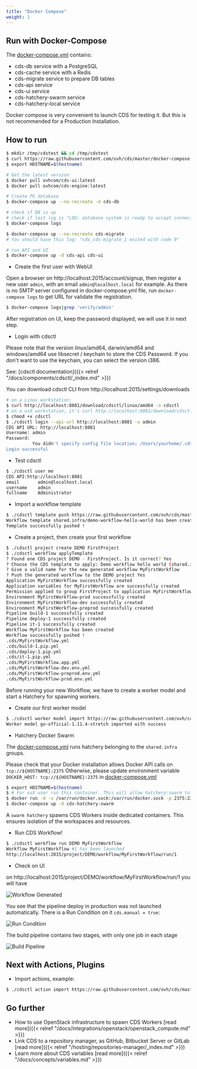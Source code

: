 ```yaml
---
title: "Docker Compose"
weight: 1
---
```


## Run with Docker-Compose

The [docker-compose.yml](https://github.com/ovh/cds/blob/master/docker-compose.yml) contains:

- cds-db service with a PostgreSQL
- cds-cache service with a Redis
- cds-migrate service to prepare DB tables
- cds-api service
- cds-ui service
- cds-hatchery-swarm service
- cds-hatchery-local service

Docker compose is very convenient to launch CDS for testing it. But this is not recommended for a Production Installation.

## How to run

```bash
$ mkdir /tmp/cdstest && cd /tmp/cdstest
$ curl https://raw.githubusercontent.com/ovh/cds/master/docker-compose.yml -o docker-compose.yml
$ export HOSTNAME=$(hostname)

# Get the latest version
$ docker pull ovhcom/cds-ui:latest
$ docker pull ovhcom/cds-engine:latest

# Create PG database
$ docker-compose up --no-recreate -d cds-db

# check if DB is up
# check if last log is "LOG: database system is ready to accept connections"
$ docker-compose logs

$ docker-compose up --no-recreate cds-migrate
# You should have this log: "cds_cds-migrate_1 exited with code 0"

# run API and UI
$ docker-compose up -d cds-api cds-ui
```

- Create the first user with WebUI

Open a browser on http://localhost:2015/account/signup, then register a new user `admin`,
with an email `admin@localhost.local` for example.
As there is no SMTP server configured in docker-compose.yml file,
run `docker-compose logs` to get URL for validate the registration.

```bash
$ docker-compose logs|grep 'verify/admin'
```

After registration on UI, keep the password displayed, we will use it in next step.

- Login with cdsctl

Please note that the version linux/amd64, darwin/amd64 and windows/amd64 use libsecret / keychain to store the CDS Password.
If you don't want to use the keychain, you can select the version i386.

See: [cdsctl documentation]({{< relref "/docs/components/cdsctl/_index.md" >}})

You can download cdsctl CLI from http://localhost:2015/settings/downloads
```bash
# on a Linux workstation:
$ curl http://localhost:8081/download/cdsctl/linux/amd64 -o cdsctl
# on a osX workstation, it's curl http://localhost:8081/download/cdsctl/darwin/amd64 -o cdsctl
$ chmod +x cdsctl
$ ./cdsctl login --api-url http://localhost:8081 -u admin
CDS API URL: http://localhost:8081
Username: admin
Password:
          You didn't specify config file location; /Users/yourhome/.cdsrc will be used.
Login successful
```

- Test cdsctl

```bash
$ ./cdsctl user me
CDS API:http://localhost:8081
email       admin@localhost.local
username    admin
fullname    Administrator
```

- Import a workflow template

```bash
$ ./cdsctl template push https://raw.githubusercontent.com/ovh/cds/master/contrib/workflow-templates/demo-workflow-hello-world/demo-workflow-hello-world.yml
Workflow template shared.infra/demo-workflow-hello-world has been created
Template successfully pushed !
```

- Create a project, then create your first workflow

```bash
$ ./cdsctl project create DEMO FirstProject
$ ./cdsctl workflow applyTemplate
? Found one CDS project DEMO - FirstProject. Is it correct? Yes
? Choose the CDS template to apply: Demo workflow hello world (shared.infra/demo-workflow-hello-world)
? Give a valid name for the new generated workflow MyFirstWorkflow
? Push the generated workflow to the DEMO project Yes
Application MyFirstWorkflow successfully created
Application variables for MyFirstWorkflow are successfully created
Permission applied to group FirstProject to application MyFirstWorkflow
Environment MyFirstWorkflow-prod successfully created
Environment MyFirstWorkflow-dev successfully created
Environment MyFirstWorkflow-preprod successfully created
Pipeline build-1 successfully created
Pipeline deploy-1 successfully created
Pipeline it-1 successfully created
Workflow MyFirstWorkflow has been created
Workflow successfully pushed !
.cds/MyFirstWorkflow.yml
.cds/build-1.pip.yml
.cds/deploy-1.pip.yml
.cds/it-1.pip.yml
.cds/MyFirstWorkflow.app.yml
.cds/MyFirstWorkflow-dev.env.yml
.cds/MyFirstWorkflow-preprod.env.yml
.cds/MyFirstWorkflow-prod.env.yml
```

Before running your new Workflow, we have to create a worker model and start a Hatchery for spawning workers.

- Create our first worker model

```bash
$ ./cdsctl worker model import https://raw.githubusercontent.com/ovh/cds/master/contrib/worker-models/go-official-1.11.4-stretch.yml
Worker model go-official-1.11.4-stretch imported with success
```

- Hatchery Docker Swarm

The [docker-compose.yml](https://github.com/ovh/cds/blob/master/docker-compose.yml) runs hatchery belonging to the `shared.infra` groups.

Please check that your Docker installation allows Docker API calls on `tcp://${HOSTNAME}:2375`
Otherwise, please update environment variable `DOCKER_HOST: tcp://${HOSTNAME}:2375` in
[docker-compose.yml](https://github.com/ovh/cds/blob/master/docker-compose.yml)

```bash
$ export HOSTNAME=$(hostname)
$ # For osX user run this container. This will allow hatchery:swarm to communicate with your docker daemon
$ docker run -d -v /var/run/docker.sock:/var/run/docker.sock -p 2375:2375 bobrik/socat TCP4-LISTEN:2375,fork,reuseaddr UNIX-CONNECT:/var/run/docker.sock
$ docker-compose up -d cds-hatchery-swarm
```

A `swarm hatchery` spawns CDS Workers inside dedicated containers.
This ensures isolation of the workspaces and resources.

- Run CDS Workflow!

```bash
$ ./cdsctl workflow run DEMO MyFirstWorkflow
Workflow MyFirstWorkflow #1 has been launched
http://localhost:2015/project/DEMO/workflow/MyFirstWorkflow/run/1
```

- Check on UI

on http://localhost:2015/project/DEMO/workflow/MyFirstWorkflow/run/1 you will have

![Workflow Generated](/images/ready_to_run_docker_compose_ui.png)

You see that the pipeline deploy in production was not launched automatically. 
There is a Run Condition on it `cds.manual = true`: 

![Run Condition](/images/ready_to_run_docker_compose_run_condition.png)

The build pipeline contains two stages, with only one job in each stage

![Build Pipeline](/images/ready_to_run_docker_compose_build_pipeline.png)

## Next with Actions, Plugins

- Import actions, example:

```bash
$ ./cdsctl action import https://raw.githubusercontent.com/ovh/cds/master/contrib/actions/cds-docker-package.yml
```

## Go further

- How to use OpenStack infrastructure to spawn CDS Workers [read more]({{< relref "/docs/integrations/openstack/openstack_compute.md" >}})
- Link CDS to a repository manager, as GitHub, Bitbucket Server or GitLab [read more]({{< relref "/hosting/repositories-manager/_index.md" >}})
- Learn more about CDS variables [read more]({{< relref "/docs/concepts/variables.md" >}})
